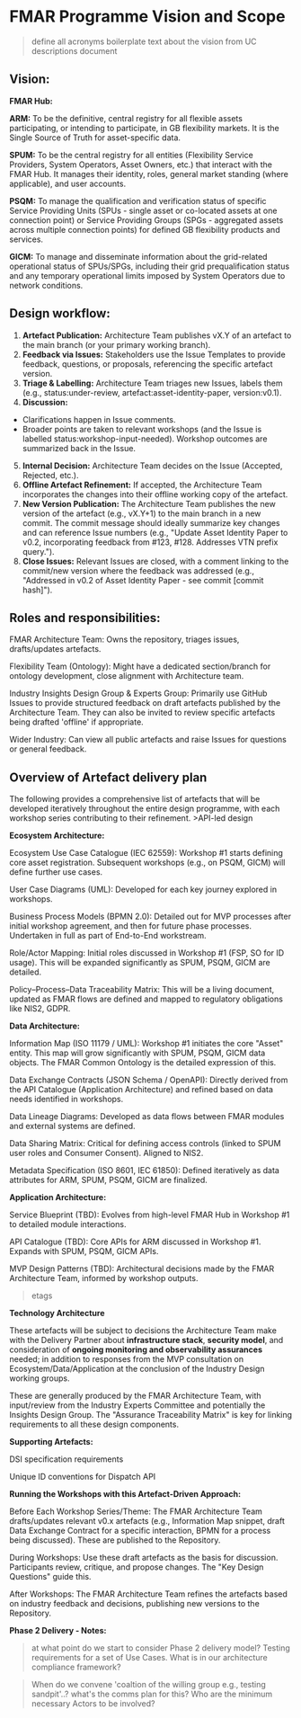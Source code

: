# FMAR Programme Vision and Scope
>define all acronyms
>boilerplate text about the vision from UC descriptions document

## Vision:

**FMAR Hub:**

**ARM:** To be the definitive, central registry for all flexible assets participating, or intending to participate, in GB flexibility markets. It is the Single Source of Truth for asset-specific data.

**SPUM:** To be the central registry for all entities (Flexibility Service Providers, System Operators, Asset Owners, etc.) that interact with the FMAR Hub. It manages their identity, roles, general market standing (where applicable), and user accounts. 

**PSQM:** To manage the qualification and verification status of specific Service Providing Units (SPUs - single asset or co-located assets at one connection point) or Service Providing Groups (SPGs - aggregated assets across multiple connection points) for defined GB flexibility products and services.

**GICM:** To manage and disseminate information about the grid-related operational status of SPUs/SPGs, including their grid prequalification status and any temporary operational limits imposed by System Operators due to network conditions.

## Design workflow:

1. **Artefact Publication:** Architecture Team publishes vX.Y of an artefact to the main branch (or your primary working branch).
2. **Feedback via Issues:** Stakeholders use the Issue Templates to provide feedback, questions, or proposals, referencing the specific artefact version.
3. **Triage & Labelling:** Architecture Team triages new Issues, labels them (e.g., status:under-review, artefact:asset-identity-paper, version:v0.1).
4. **Discussion:**
- Clarifications happen in Issue comments.
- Broader points are taken to relevant workshops (and the Issue is labelled status:workshop-input-needed). Workshop outcomes are summarized back in the Issue.
5. **Internal Decision:** Architecture Team decides on the Issue (Accepted, Rejected, etc.).
6. **Offline Artefact Refinement:** If accepted, the Architecture Team incorporates the changes into their offline working copy of the artefact.
7. **New Version Publication:** The Architecture Team publishes the new version of the artefact (e.g., vX.Y+1) to the main branch in a new commit. The commit message should ideally summarize key changes and can reference Issue numbers (e.g., "Update Asset Identity Paper to v0.2, incorporating feedback from #123, #128. Addresses VTN prefix query.").
8. **Close Issues:** Relevant Issues are closed, with a comment linking to the commit/new version where the feedback was addressed (e.g., "Addressed in v0.2 of Asset Identity Paper - see commit [commit hash]").


## Roles and responsibilities:

FMAR Architecture Team: Owns the repository, triages issues, drafts/updates artefacts.

Flexibility Team (Ontology): Might have a dedicated section/branch for ontology development, close alignment with Architecture team.

Industry Insights Design Group & Experts Group: Primarily use GitHub Issues to provide structured feedback on draft artefacts published by the Architecture Team. They can also be invited to review specific artefacts being drafted 'offline' if appropriate.

Wider Industry: Can view all public artefacts and raise Issues for questions or general feedback. 


## Overview of Artefact delivery plan

The following provides a comprehensive list of artefacts that will be developed iteratively throughout the entire design programme, with each workshop series contributing to their refinement. >API-led design

**Ecosystem Architecture:**

Ecosystem Use Case Catalogue (IEC 62559): Workshop #1 starts defining core asset registration. Subsequent workshops (e.g., on PSQM, GICM) will define further use cases.

User Case Diagrams (UML): Developed for each key journey explored in workshops.

Business Process Models (BPMN 2.0): Detailed out for MVP processes after initial workshop agreement, and then for future phase processes. Undertaken in full as part of End-to-End workstream.

Role/Actor Mapping: Initial roles discussed in Workshop #1 (FSP, SO for ID usage). This will be expanded significantly as SPUM, PSQM, GICM are detailed.

Policy–Process–Data Traceability Matrix: This will be a living document, updated as FMAR flows are defined and mapped to regulatory obligations like NIS2, GDPR.

**Data Architecture:**

Information Map (ISO 11179 / UML): Workshop #1 initiates the core "Asset" entity. This map will grow significantly with SPUM, PSQM, GICM data objects. The FMAR Common Ontology is the detailed expression of this.

Data Exchange Contracts (JSON Schema / OpenAPI): Directly derived from the API Catalogue (Application Architecture) and refined based on data needs identified in workshops.

Data Lineage Diagrams: Developed as data flows between FMAR modules and external systems are defined.

Data Sharing Matrix: Critical for defining access controls (linked to SPUM user roles and Consumer Consent). Aligned to NIS2.

Metadata Specification (ISO 8601, IEC 61850): Defined iteratively as data attributes for ARM, SPUM, PSQM, GICM are finalized.

**Application Architecture:**

Service Blueprint (TBD): Evolves from high-level FMAR Hub in Workshop #1 to detailed module interactions.

API Catalogue (TBD): Core APIs for ARM discussed in Workshop #1. Expands with SPUM, PSQM, GICM APIs.

MVP Design Patterns (TBD): Architectural decisions made by the FMAR Architecture Team, informed by workshop outputs.
>etags

**Technology Architecture** 

These artefacts will be subject to decisions the Architecture Team make with the Delivery Partner about **infrastructure stack**, **security model**, and consideration of **ongoing monitoring and observability assurances** needed; in addition to responses from the MVP consultation on Ecosystem/Data/Application at the conclusion of the Industry Design working groups.

These are generally produced by the FMAR Architecture Team, with input/review from the Industry Experts Committee and potentially the Insights Design Group. The "Assurance Traceability Matrix" is key for linking requirements to all these design components.

**Supporting Artefacts:**

DSI specification requirements

Unique ID conventions for Dispatch API

**Running the Workshops with this Artefact-Driven Approach:**

Before Each Workshop Series/Theme: The FMAR Architecture Team drafts/updates relevant v0.x artefacts (e.g., Information Map snippet, draft Data Exchange Contract for a specific interaction, BPMN for a process being discussed). These are published to the Repository.

During Workshops: Use these draft artefacts as the basis for discussion. Participants review, critique, and propose changes. The "Key Design Questions" guide this.

After Workshops: The FMAR Architecture Team refines the artefacts based on industry feedback and decisions, publishing new versions to the Repository.

**Phase 2 Delivery - Notes:**
>at what point do we start to consider Phase 2 delivery model? Testing requirements for a set of Use Cases. What is in our architecture compliance framework?

>When do we convene 'coaltion of the willing group e.g., testing sandpit'..? what's the comms plan for this? Who are the minimum necessary Actors to be involved?

